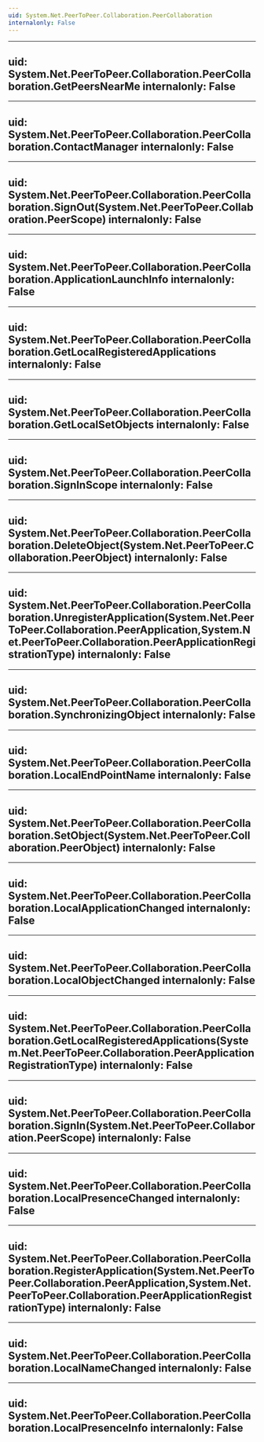 ```yaml
---
uid: System.Net.PeerToPeer.Collaboration.PeerCollaboration
internalonly: False
---
```


---
uid: System.Net.PeerToPeer.Collaboration.PeerCollaboration.GetPeersNearMe
internalonly: False
---

---
uid: System.Net.PeerToPeer.Collaboration.PeerCollaboration.ContactManager
internalonly: False
---

---
uid: System.Net.PeerToPeer.Collaboration.PeerCollaboration.SignOut(System.Net.PeerToPeer.Collaboration.PeerScope)
internalonly: False
---

---
uid: System.Net.PeerToPeer.Collaboration.PeerCollaboration.ApplicationLaunchInfo
internalonly: False
---

---
uid: System.Net.PeerToPeer.Collaboration.PeerCollaboration.GetLocalRegisteredApplications
internalonly: False
---

---
uid: System.Net.PeerToPeer.Collaboration.PeerCollaboration.GetLocalSetObjects
internalonly: False
---

---
uid: System.Net.PeerToPeer.Collaboration.PeerCollaboration.SignInScope
internalonly: False
---

---
uid: System.Net.PeerToPeer.Collaboration.PeerCollaboration.DeleteObject(System.Net.PeerToPeer.Collaboration.PeerObject)
internalonly: False
---

---
uid: System.Net.PeerToPeer.Collaboration.PeerCollaboration.UnregisterApplication(System.Net.PeerToPeer.Collaboration.PeerApplication,System.Net.PeerToPeer.Collaboration.PeerApplicationRegistrationType)
internalonly: False
---

---
uid: System.Net.PeerToPeer.Collaboration.PeerCollaboration.SynchronizingObject
internalonly: False
---

---
uid: System.Net.PeerToPeer.Collaboration.PeerCollaboration.LocalEndPointName
internalonly: False
---

---
uid: System.Net.PeerToPeer.Collaboration.PeerCollaboration.SetObject(System.Net.PeerToPeer.Collaboration.PeerObject)
internalonly: False
---

---
uid: System.Net.PeerToPeer.Collaboration.PeerCollaboration.LocalApplicationChanged
internalonly: False
---

---
uid: System.Net.PeerToPeer.Collaboration.PeerCollaboration.LocalObjectChanged
internalonly: False
---

---
uid: System.Net.PeerToPeer.Collaboration.PeerCollaboration.GetLocalRegisteredApplications(System.Net.PeerToPeer.Collaboration.PeerApplicationRegistrationType)
internalonly: False
---

---
uid: System.Net.PeerToPeer.Collaboration.PeerCollaboration.SignIn(System.Net.PeerToPeer.Collaboration.PeerScope)
internalonly: False
---

---
uid: System.Net.PeerToPeer.Collaboration.PeerCollaboration.LocalPresenceChanged
internalonly: False
---

---
uid: System.Net.PeerToPeer.Collaboration.PeerCollaboration.RegisterApplication(System.Net.PeerToPeer.Collaboration.PeerApplication,System.Net.PeerToPeer.Collaboration.PeerApplicationRegistrationType)
internalonly: False
---

---
uid: System.Net.PeerToPeer.Collaboration.PeerCollaboration.LocalNameChanged
internalonly: False
---

---
uid: System.Net.PeerToPeer.Collaboration.PeerCollaboration.LocalPresenceInfo
internalonly: False
---
